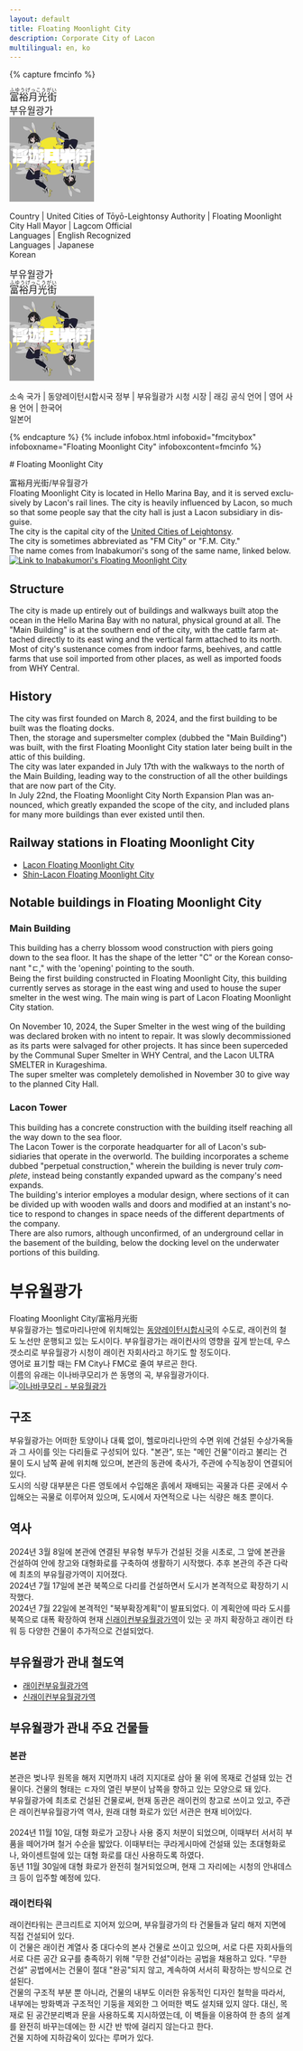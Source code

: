 ```yaml
---
layout: default
title: Floating Moonlight City
description: Corporate City of Lacon
multilingual: en, ko
---
```


{% capture fmcinfo %}
<div lang="en" markdown="1">

<big lang="ja"><ruby><rb>富裕月光街</rb><rt>ふゆうげっこうがい</rt></ruby></big><br/>
<big lang="ko">부유월광가</big><br/>
![The official logo of Floating Moonlight City<>](/assets/img/areas/fmcity/floatingmoonlight-resize.png
"The official logo of Floating Moonlight City")

Country | United Cities of Tōyō-Leightonsy
Authority | Floating Moonlight City Hall
Mayor | Lagcom
Official<br/>Languages | English
Recognized<br/>Languages | Japanese<br/>Korean

</div>
<div lang="kr" markdown="1">

<big lang="ko">부유월광가</big><br/>
<big lang="ja"><ruby><rb>富裕月光街</rb><rt>ふゆうげっこうがい</rt></ruby></big><br/>
![부유월광가 공식 로고<>](/assets/img/areas/fmcity/floatingmoonlight-resize.png
"부유월광가 공식 로고")

소속 국가 | 동양레이턴시합시국
정부 | 부유월광가 시청
시장 | 래깅
공식 언어 | 영어
사용 언어 | 한국어</br>일본어

{% endcapture %}
{%
  include infobox.html
  infoboxid="fmcitybox"
  infoboxname="Floating Moonlight City"
  infoboxcontent=fmcinfo
%}

<div lang="en" markdown="1">
# Floating Moonlight City

富裕月光街/부유월광가<br>
Floating Moonlight City is located in Hello Marina Bay, and it is served
exclusively by Lacon's rail lines. The city is heavily influenced by Lacon,
so much so that some people say that the city hall is just a Lacon subsidiary in
disguise.<br>
The city is the capital city of the [United Cities of Leightonsy](united-cities-of-leightonsy). <br>
The city is sometimes abbreviated as "FM City" or "F.M. City."<br>
The name comes from Inabakumori's song of the same name, linked below.
[![Link to Inabakumori's Floating Moonlight City](https://i.ytimg.com/vi/Jhw7Hum-eLw/hq720.jpg)](https://www.youtube.com/watch?v=Jhw7Hum-eLw)

## Structure

The city is made up entirely out of buildings and walkways built atop the ocean
in the Hello Marina Bay with no natural, physical ground at all.
The "Main Building" is at the southern end of the city, with the cattle farm
attached directly to its east wing and the vertical farm attached to its north.<br>
Most of city's sustenance comes from indoor farms, beehives, and cattle farms that
use soil imported from other places, as well as imported foods from WHY Central.

## History

The city was first founded on March 8, 2024, and the first building to be built was the floating docks.<br>
Then, the storage and supersmelter complex (dubbed the "Main Building") was built, with the first Floating
Moonlight City station later being built in the attic of this building.<br>
The city was later expanded in July 17th with the walkways to the north of the Main Building,
leading way to the construction of all the other buildings that are now part of the City.<br>
In July 22nd, the Floating Moonlight City North Expansion Plan was announced, which greatly
expanded the scope of the city, and included plans for many more buildings than ever existed
until then.

## Railway stations in Floating Moonlight City

- [Lacon Floating Moonlight City](/rail-stations/floating-moonlight-city)
- [Shin-Lacon Floating Moonlight City](/rail-stations/floating-moonlight-city)

## Notable buildings in Floating Moonlight City

### Main Building

This building has a cherry blossom wood construction with piers going down to the sea floor.
It has the shape of the letter "C" or the Korean consonant "ㄷ," with the 'opening' pointing
to the south.<br>
Being the first building constructed in Floating Moonlight City, this building currently serves
as storage in the east wing and used to house the super smelter in the west wing. The main wing is part
of Lacon Floating Moonlight City station.<br><br>
On November 10, 2024, the Super Smelter in the west wing of the building was declared broken with
no intent to repair. It was slowly decommissioned as its parts were salvaged for other projects.
It has since been superceded by the Communal Super Smelter in WHY Central, and the Lacon ULTRA
SMELTER in Kurageshima.<br>
The super smelter was completely demolished in November 30 to give way to the planned City Hall.

### Lacon Tower

This building has a concrete construction with the building itself reaching all the way down
to the sea floor.<br>
The Lacon Tower is the corporate headquarter for all of Lacon's subsidiaries that operate in
the overworld. The building incorporates a scheme dubbed "perpetual construction," wherein the
building is never truly *complete*, instead being constantly expanded upward as the company's
need expands.<br>
The building's interior employes a modular design, where sections of it can be divided up with
wooden walls and doors and modified at an instant's notice to respond to changes in space needs
of the different departments of the company.<br>
There are also rumors, although unconfirmed, of an underground cellar in the basement of the
building, below the docking level on the underwater portions of this building.

</div>
<div lang="ko" markdown="1">

# 부유월광가

Floating Moonlight City/富裕月光街<br>
부유월광가는 헬로마리나만에 위치해있는 [동양레이턴시합시국](united-cities-of-leightonsy)의 수도로,
래이컨의 철도 노선만 운행되고 있는 도시이다.
부유월광가는 래이컨사의 영향을 깊게 받는데, 우스갯소리로 부유월광가 시청이 래이컨 자회사라고
하기도 할 정도이다.<br>
영어로 표기할 때는 FM City나 FMC로 줄여 부르곤 한다.<br>
이름의 유래는 이나바쿠모리가 쓴 동명의 곡, 부유월광가이다.
[![이나바쿠모리 - 부유월광가](https://i.ytimg.com/vi/Jhw7Hum-eLw/hq720.jpg)](https://www.youtube.com/watch?v=Jhw7Hum-eLw)

## 구조

부유월광가는 어떠한 토양이나 대륙 없이, 헬로마리나만의 수면 위에 건설된 수상가옥들과 그 사이를
잇는 다리들로 구성되어 있다. "본관", 또는 "메인 건물"이라고 불리는 건물이 도시 남쪽 끝에 위치해
있으며, 본관의 동관에 축사가, 주관에 수직농장이 연결되어 있다.<br>
도시의 식량 대부분은 다른 영토에서 수입해온 흙에서 재배되는 곡물과 다른 곳에서 수입해오는 곡물로
이루어져 있으며, 도시에서 자연적으로 나는 식량은 해초 뿐이다.

## 역사

2024년 3월 8일에 본관에 연결된 부유형 부두가 건설된 것을 시초로, 그 앞에 본관을 건설하여 안에 창고와
대형화로를 구축하여 생활하기 시작했다. 추후 본관의 주관 다락에 최초의 부유월광가역이 지어졌다.<br>
2024년 7월 17일에 본관 북쪽으로 다리를 건설하면서 도시가 본격적으로 확장하기 시작했다.<br>
2024년 7월 22일에 본격적인 "북부확장계획"이 발표되었다. 이 계획안에 따라 도시를 북쪽으로 대폭 확장하여
현재 [신래이컨부유월광가역](/rail-stations/floating-moonlight-city)이 있는 곳 까지 확장하고 래이컨 타워
등 다양한 건물이 추가적으로 건설되었다.

## 부유월광가 관내 철도역

- [래이컨부유월광가역](/rail-stations/floating-moonlight-city)
- [신래이컨부유월광가역](/rail-stations/floating-moonlight-city)

## 부유월광가 관내 주요 건물들

### 본관

본관은 벚나무 원목을 해저 지면까지 내려 지지대로 삼아 물 위에 목재로 건설돼 있는 건물이다.
건물의 형태는 ㄷ자의 열린 부분이 남쪽을 향하고 있는 모양으로 돼 있다.<br>
부유월광가에 최초로 건설된 건물로써, 현재 동관은 래이컨의 창고로 쓰이고 있고, 주관은
래이컨부유월광가역 역사, 원래 대형 화로가 있던 서관은 현재 비어있다.<br><br>
2024년 11월 10일, 대형 화로가 고장나 사용 중지 처분이 되었으며, 이때부터 서서히 부품을 떼어가며
철거 수순을 밟았다. 이때부터는 쿠라게시마에 건설돼 있는 초대형화로나, 와이센트럴에 있는 대형
화로를 대신 사용하도록 하였다.<br>
동년 11월 30일에 대형 화로가 완전히 철거되었으며, 현재 그 자리에는 시청의 안내데스크 등이 입주할
예정에 있다.

### 래이컨타워

래이컨타워는 콘크리트로 지어져 있으며, 부유월광가의 타 건물들과 달리 해저 지면에 직접 건설되어 있다.<br>
이 건물은 래이컨 계열사 중 대다수의 본사 건물로 쓰이고 있으며, 서로 다른 자회사들의 서로 다른 공간
요구를 충족하기 위해 "무한 건설"이라는 공법을 채용하고 있다. "무한 건설" 공법에서는 건물이 절대 "완공"되지
않고, 계속하여 서서히 확장하는 방식으로 건설된다.<br>
건물의 구조적 부분 뿐 아니라, 건물의 내부도 이러한 유동적인 디자인 철학을 따라서, 내부에는 방화벽과
구조적인 기둥을 제외한 그 어떠한 벽도 설치돼 있지 않다. 대신, 목재로 된 공간분리벽과 문을 사용하도록
지시하였는데, 이 벽들을 이용하여 한 층의 설계를 완전히 바꾸는데에는 한 시간 반 밖에 걸리지 않는다고 한다.<br>
건물 지하에 지하감옥이 있다는 루머가 있다.

</div>